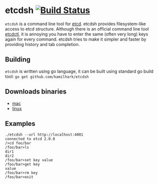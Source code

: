 # etcdsh [![Build Status](https://travis-ci.org/kamilhark/etcdsh.svg?branch=master)](https://travis-ci.org/kamilhark/etcdsh.svg?branch=master)

`etcdsh` is a command line tool for [etcd](https://github.com/coreos/etcd).
etcdsh provides filesystem-like access to etcd structure. 
Although there is an official command line tool [etcdctl](https://github.com/coreos/etcd/tree/master/etcdctl), it is annoying you have to enter the same (often very long) keys again for every command. etcdsh tries to make it simpler and faster by providing history and tab completion.

## Building
`etcdsh` is written using go language, it can be built using standard go build tool:
`go get github.com/kamilhark/etcdsh`

## Downloads binaries
 * [mac](https://github.com/kamilhark/etcdsh/releases/download/0.0.1-ALPHA/etcdsh-mac.zip) 
 * [linux](https://github.com/kamilhark/etcdsh/releases/download/0.0.2-ALPHA/etcdsh_mac.tar.gz)

## Examples
<pre>
<code>./etcdsh --url http://localhost:4001</code>
<code>connected to etcd 2.0.0</code>
<code>/>cd foo/bar</code>
<code>/foo/bar>ls</code>
<code>dir1</code>
<code>dir2</code>
<code>/foo/bar>set key value</code>
<code>/foo/bar>get key</code>
<code>value</code>
<code>/foo/bar>rm key</code>
<code>/foo/bar>exit</code>
</pre>

